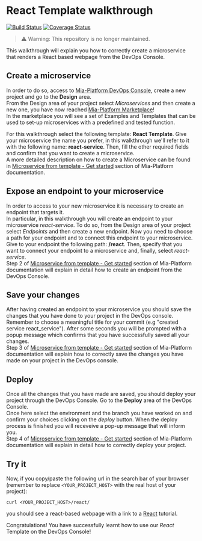 # React Template walkthrough

[![Build Status][github-actions-svg]][github-actions]
[![Coverage Status][coverall-svg]][coverall-io]

> ⚠️ Warning: This repository is no longer maintained.

This walkthrough will explain you how to correctly create a microservice that renders a React based webpage from the DevOps Console.

## Create a microservice

In order to do so, access to [Mia-Platform DevOps Console](https://console.cloud.mia-platform.eu/login), create a new project and go to the **Design** area.  
From the Design area of your project select _Microservices_ and then create a new one, you have now reached [Mia-Platform Marketplace](https://docs.mia-platform.eu/docs/marketplace/overview_marketplace)!  
In the marketplace you will see a set of Examples and Templates that can be used to set-up microservices with a predefined and tested function.  

For this walkthrough select the following template: **React Template**.
Give your microservice the name you prefer, in this walkthrough we'll refer to it with the following name: **react-service**. Then, fill the other required fields and confirm that you want to create a microservice.  
A more detailed description on how to create a Microservice can be found in [Microservice from template - Get started](https://docs.mia-platform.eu/docs/development_suite/api-console/api-design/custom_microservice_get_started#1-microservice-creation) section of Mia-Platform documentation.

## Expose an endpoint to your microservice

In order to access to your new microservice it is necessary to create an endpoint that targets it.  
In particular, in this walkthrough you will create an endpoint to your microservice *react-service*. To do so, from the Design area of your project select _Endpoints_ and then create a new endpoint.
Now you need to choose a path for your endpoint and to connect this endpoint to your microservice. Give to your endpoint the following path: **/react**. Then, specify that you want to connect your endpoint to a microservice and, finally, select *react-service*.  
Step 2 of [Microservice from template - Get started](https://docs.mia-platform.eu/docs/development_suite/api-console/api-design/custom_microservice_get_started#2-creating-the-endpoint) section of Mia-Platform documentation will explain in detail how to create an endpoint from the DevOps Console.

## Save your changes

After having created an endpoint to your microservice you should save the changes that you have done to your project in the DevOps console.  
Remember to choose a meaningful title for your commit (e.g "created service react_service"). After some seconds you will be prompted with a popup message which confirms that you have successfully saved all your changes.  
Step 3 of [Microservice from template - Get started](https://docs.mia-platform.eu/docs/development_suite/api-console/api-design/custom_microservice_get_started#3-save-the-project) section of Mia-Platform documentation will explain how to correctly save the changes you have made on your project in the DevOps console.

## Deploy

Once all the changes that you have made are saved, you should deploy your project through the DevOps Console. Go to the **Deploy** area of the DevOps Console.  
Once here select the environment and the branch you have worked on and confirm your choices clicking on the *deploy* button. When the deploy process is finished you will receveive a pop-up message that will inform you.  
Step 4 of [Microservice from template - Get started](https://docs.mia-platform.eu/docs/development_suite/api-console/api-design/custom_microservice_get_started#4-deploy-the-project-through-the-api-console) section of Mia-Platform documentation will explain in detail how to correctly deploy your project.

## Try it

Now, if you copy/paste the following url in the search bar of your browser (remember to replace `<YOUR_PROJECT_HOST>` with the real host of your project):

```shell
curl <YOUR_PROJECT_HOST>/react/
```

you should see a react-based webpage with a link to a [React](https://reactjs.org/) tutorial.

Congratulations! You have successfully learnt how to use our _React_ Template on the DevOps Console!

[github-actions]: https://github.com/mia-platform-marketplace/React-App-Template/actions
[github-actions-svg]: https://github.com/mia-platform-marketplace/React-App-Template/workflows/Node.js%20CI/badge.svg
[coverall-svg]: https://coveralls.io/repos/github/mia-platform-marketplace/React-App-Template/badge.svg?branch=master
[coverall-io]: https://coveralls.io/github/mia-platform-marketplace/React-App-Template?branch=master

